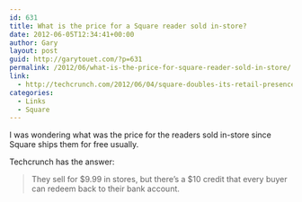 ```yaml
---
id: 631
title: What is the price for a Square reader sold in-store?
date: 2012-06-05T12:34:41+00:00
author: Gary
layout: post
guid: http://garytouet.com/?p=631
permalink: /2012/06/what-is-the-price-for-square-reader-sold-in-store/
link:
  - http://techcrunch.com/2012/06/04/square-doubles-its-retail-presence-after-landing-in-20000-outlets/
categories:
  - Links
  - Square
---
```


I was wondering what was the price for the readers sold in-store since Square ships them for free usually.

Techcrunch has the answer: 
<blockquote>They sell for $9.99 in stores, but there’s a $10 credit that every buyer can redeem back to their bank account.</blockquote>

